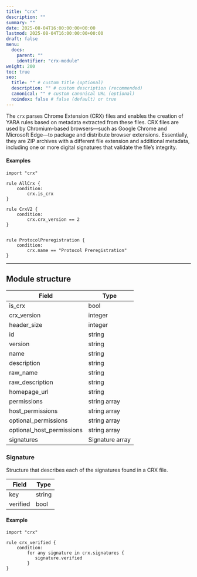 ```yaml
---
title: "crx"
description: ""
summary: ""
date: 2025-08-04T16:00:00:00+00:00
lastmod: 2025-08-04T16:00:00:00+00:00
draft: false
menu:
  docs:
    parent: ""
    identifier: "crx-module"
weight: 200
toc: true
seo:
  title: "" # custom title (optional)
  description: "" # custom description (recommended)
  canonical: "" # custom canonical URL (optional)
  noindex: false # false (default) or true
---
```


The `crx` parses Chrome Extension (CRX) files and enables the creation of YARA
rules based on metadata extracted from these files.  CRX files are used by 
Chromium-based browsers—such as Google Chrome and Microsoft Edge—to package and
distribute browser extensions. Essentially, they are ZIP archives with a 
different file extension and additional metadata, including one or more digital
signatures that validate the file’s integrity.

#### Examples

```
import "crx"

rule AllCrx {
    condition:
        crx.is_crx
}

rule CrxV2 {
    condition:
        crx.crx_version == 2
}


rule ProtocolPreregistration {
    condition:
        crx.name == "Protocol Preregistration"
}
```

-------

## Module structure

| Field                     | Type            |
|---------------------------|-----------------|
| is_crx                    | bool            |
| crx_version               | integer         |
| header_size               | integer         |
| id                        | string          |
| version                   | string          |
| name                      | string          |
| description               | string          |
| raw_name                  | string          |
| raw_description           | string          |
| homepage_url              | string          |
| permissions               | string array    |
| host_permissions          | string array    |
| optional_permissions      | string array    |
| optional_host_permissions | string array    |
| signatures                | Signature array |

### Signature

Structure that describes each of the signatures found in a CRX file.

| Field     | Type   |
|-----------|--------|
| key       | string |
| verified  | bool   |

#### Example

```
import "crx"

rule crx_verified {
    condition:
        for any signature in crx.signatures {
           signature.verified
        }
}
```

